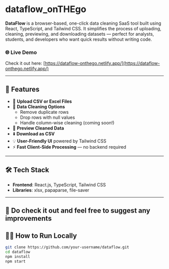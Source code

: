 # dataflow_onTHEgo

**DataFlow** is a browser-based, one-click data cleaning SaaS tool built using React, TypeScript, and Tailwind CSS. It simplifies the process of uploading, cleaning, previewing, and downloading datasets — perfect for analysts, students, and developers who want quick results without writing code.

### 🌐 Live Demo  
Check it out here: [https://dataflow-onthego.netlify.app/](https://dataflow-onthego.netlify.app/)

---

## 🚀 Features

- 📁 **Upload CSV or Excel Files**
- 🧹 **Data Cleaning Options**
  - Remove duplicate rows
  - Drop rows with null values
  - Handle column-wise cleaning (coming soon!)
- 👀 **Preview Cleaned Data**
- ⬇️ **Download as CSV**
- 💡 **User-Friendly UI** powered by Tailwind CSS
- ⚡ **Fast Client-Side Processing** — no backend required

---

## 🛠️ Tech Stack

- **Frontend**: React.js, TypeScript, Tailwind CSS
- **Libraries**: xlsx, papaparse, file-saver

---


## 👋 Do check it out and feel free to suggest any improvements


## 🧑‍💻 How to Run Locally

```bash
git clone https://github.com/your-username/dataflow.git
cd dataflow
npm install
npm start



